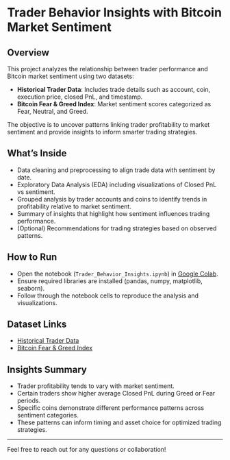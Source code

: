 # Trader Behavior Insights with Bitcoin Market Sentiment

## Overview
This project analyzes the relationship between trader performance and Bitcoin market sentiment using two datasets:

- **Historical Trader Data**: Includes trade details such as account, coin, execution price, closed PnL, and timestamp.
- **Bitcoin Fear & Greed Index**: Market sentiment scores categorized as Fear, Neutral, and Greed.

The objective is to uncover patterns linking trader profitability to market sentiment and provide insights to inform smarter trading strategies.

## What’s Inside
- Data cleaning and preprocessing to align trade data with sentiment by date.
- Exploratory Data Analysis (EDA) including visualizations of Closed PnL vs sentiment.
- Grouped analysis by trader accounts and coins to identify trends in profitability relative to market sentiment.
- Summary of insights that highlight how sentiment influences trading performance.
- (Optional) Recommendations for trading strategies based on observed patterns.

## How to Run
- Open the notebook (`Trader_Behavior_Insights.ipynb`) in [Google Colab](https://colab.research.google.com/).
- Ensure required libraries are installed (pandas, numpy, matplotlib, seaborn).
- Follow through the notebook cells to reproduce the analysis and visualizations.

## Dataset Links
- [Historical Trader Data](https://drive.google.com/file/d/1IAfLZwu6rJzyWKgBToqwSmmVYU6VbjVs/view?usp=sharing)
- [Bitcoin Fear & Greed Index](https://drive.google.com/file/d/1PgQC0tO8XN-wqkNyghWc_-mnrYv_nhSf/view?usp=sharing)

## Insights Summary
- Trader profitability tends to vary with market sentiment.
- Certain traders show higher average Closed PnL during Greed or Fear periods.
- Specific coins demonstrate different performance patterns across sentiment categories.
- These patterns can inform timing and asset choice for optimized trading strategies.

---

Feel free to reach out for any questions or collaboration!
